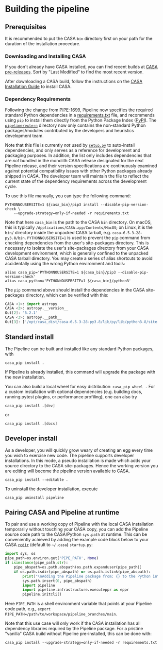 # Building the pipeline

## Prerequisites

It is recommended to put the CASA `bin` directory first on your path for the
duration of the installation procedure.

### Downloading and Installing CASA

If you don't already have CASA installed, you can find recent builds at [CASA pre-releases](https://casa.nrao.edu/download/distro/casa/releaseprep/). Sort by "Last Modified" to find the most recent version.

After downloading a CASA build, follow the instructions on the [CASA Installation Guide](https://casadocs.readthedocs.io/en/stable/notebooks/usingcasa.html#Full-Installation-of-CASA-5-and-6) to install CASA.

### Dependency Requirements

Following the change from [PIPE-1699](https://open-jira.nrao.edu/browse/PIPE-1699), Pipeline now specifies the required standard Python dependencies in a [requirements.txt](../requirements.txt) file, and recommends using `pip` to install them directly from the Python Package Index ([PyPI](https://pypi.org/)).
The [`pipeline/extern`](../pipeline/extern) directory now only contains the non-standard Python packages/modules contributed by the developers and heuristics development team.

Note that this file is currently *not* used by [`setup.py`](../setup.py) to auto-install dependencies, and only serves as a reference for development and packaging purposes.
In addition, the list only includes dependencies that are *not* bundled in the monolith CASA release designated for the next Pipeline release, and their version specifications are continuously examined against potential compatibility issues with other Python packages already shipped in CASA.
The developer team will maintain the file to reflect the current state of the dependency requirements across the development cycle.

To use this file manually, you can type the following command:

```console
PYTHONNOUSERSITE=1 ${casa_bin}/pip3 install --disable-pip-version-check \
    --upgrade-strategy=only-if-needed -r requirements.txt
```

Note that here `casa_bin` is the path to the CASA `bin` directory.
On macOS, this is typically `/Applications/CASA.app/Contents/MacOS`; on Linux, it is the `bin/` directory inside the unpacked CASA tarball, e.g. `casa-6.5.3-28-py3.8/bin`. `PYTHONNOUSERSITE=1` is used to prevent the `pip` command from checking dependencies from the user's site-packages directory. This is necessary to isolate the user's site-packages directory from your CASA development environment, which is generally confined to the unpacked CASA tarball directory. You may create a series of alias shortcuts to avoid accidentally using the wrong Python environment and tools:

```console
alias casa_pip='PYTHONNOUSERSITE=1 ${casa_bin}/pip3 --disable-pip-version-check'
alias casa_python='PYTHONNOUSERSITE=1 ${casa_bin}/python3'
```

The `pip` command above should install the dependencies in the CASA site-packages directory, which can be verified with this:

```python
CASA <1>: import astropy
CASA <2>: astropy.__version__
Out[2]: '5.2.1'
CASA <3>: astropy.__path__
Out[3]: ['/opt/casa_dist/casa-6.5.3-28-py3.8/lib/py/lib/python3.8/site-packages/astropy']
```

## Standard install

The Pipeline can be built and installed like any standard Python packages, with

```console
casa_pip install .
```

If Pipeline is already installed, this command will upgrade the
package with the new installation.

You can also build a local wheel for easy distribution: `casa_pip wheel .`
For a custom installation with optional dependencies (e.g. building docs, running pytest plugins, or performance profiling), one can also try

```console
casa_pip install .[dev]
```

or

```console
casa_pip install .[docs]
```

## Developer install

As a developer, you will quickly grow weary of creating an egg every time you
wish to exercise new code. The pipeline supports developer installations. In
this mode, a pseudo installation is made which adds your source directory to
the CASA site-packages. Hence the working version you are editing will become
the pipeline version available to CASA.

```console
casa_pip install --editable .
```

To uninstall the developer installation, execute

```console
casa_pip uninstall pipeline
```

## Pairing CASA and Pipeline at runtime

To pair and use a working copy of Pipeline with the local CASA installation temporarily without
touching your CASA copy, you can add the Pipeline source code path to the CASA/Python `sys.path`
at runtime. This can be conveniently achieved by adding the example code block below to your
CASA [`rcdir`](https://casadocs.readthedocs.io/en/latest/api/configuration.html) (default to `~/.casa`)
`startup.py`:

```python
import sys, os
pipe_path=os.environ.get('PIPE_PATH', None)
if isinstance(pipe_path,str):
    pipe_abspath=os.path.abspath(os.path.expanduser(pipe_path))
    if os.path.isdir(pipe_abspath) or os.path.islink(pipe_abspath):
        print("\nAdding the Pipeline package from: {} to the Python interpreter sys.path\n".format(pipe_abspath))
        sys.path.insert(0, pipe_abspath)
        import pipeline
        import pipeline.infrastructure.executeppr as eppr  
        pipeline.initcli() 
```

Here `PIPE_PATH` is a shell environment variable that points at your Pipeline code path, e.g., `export PIPE_PATH=/path/to/workspace/pipeline_branches/main`.

Note that this use case will only work if the CASA installation has all dependency libraries required by the Pipeline package. For a pristine "vanilla" CASA build without Pipeline pre-installed, this can be done with:

```console
casa_pip install --upgrade-strategy=only-if-needed -r requirements.txt
```
